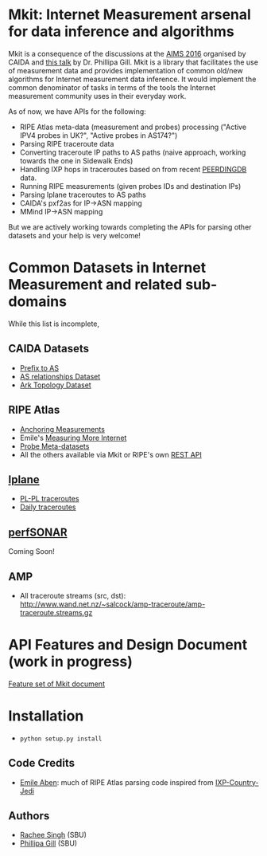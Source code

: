 Mkit: Internet Measurement arsenal for data inference and algorithms
====================================================================
Mkit is a consequence of the discussions at the [AIMS 2016](http://www.caida.org/workshops/aims/1602/) organised by CAIDA and
[this talk](http://www.caida.org/workshops/aims/1602/slides/aims1602_pgill.pdf) by Dr. Phillipa Gill.
Mkit is a library that facilitates the use of measurement data and provides implementation of common old/new algorithms for Internet measurement data inference.
It would implement the common denominator of tasks in terms of the tools the Internet measurement community uses in their everyday work.

As of now, we have APIs for the following:
* RIPE Atlas meta-data (measurement and probes) processing ("Active IPV4 probes in UK?", "Active probes in AS174?")
* Parsing RIPE traceroute data
* Converting traceroute IP paths to AS paths (naive approach, working towards the one in Sidewalk Ends)
* Handling IXP hops in traceroutes based on from recent [PEERDINGDB](http://docs.peeringdb.com) data.
* Running RIPE measurements (given probes IDs and destination IPs)
* Parsing Iplane traceroutes to AS paths
* CAIDA's pxf2as for IP->ASN mapping
* MMind IP->ASN mapping

But we are actively working towards completing the APIs for parsing other datasets and your help is very welcome!

Common Datasets in Internet Measurement and related sub-domains
===============================================================
While this list is incomplete,
## CAIDA Datasets
* [Prefix to AS](http://data.caida.org/datasets/routing/routeviews-prefix2as/)
* [AS relationships Dataset](http://data.caida.org/datasets/as-relationships/serial-1/)
* [Ark Topology Dataset](http://www.caida.org/data/active/ipv4_routed_24_topology_dataset.xml)

## RIPE Atlas
* [Anchoring Measurements](https://labs.ripe.net/Members/suzanne_taylor_muzzin/announcing-the-ripe-atlas-anchors-service)
* Emile's [Measuring More Internet](https://labs.ripe.net/Members/emileaben/measuring-more-internet-with-ripe-atlas)
* [Probe Meta-datasets](http://ftp.ripe.net/ripe/atlas/probes/archive/2016/)
* All the others available via Mkit or RIPE's own [REST API](https://labs.ripe.net/ripe-database/database-api/api-documentation)

## [Iplane](http://iplane.cs.washington.edu/)
* [PL-PL traceroutes](http://revtr.cs.washington.edu/pl_pl_traceroutes/)
* [Daily traceroutes](http://iplane.cs.washington.edu/data/today/traces_2016_02_23.tar.gz)

## [perfSONAR](http://www.perfsonar.net/about/)
Coming Soon!

## AMP
* All traceroute streams (src, dst): http://www.wand.net.nz/~salcock/amp-traceroute/amp-traceroute.streams.gz

API Features and Design Document (work in progress)
==================================================
[Feature set of Mkit document](https://docs.google.com/document/d/1f0UHg65gaJ_5GElTd3AZWLSEnFNMuliHsm75EOvsa3g/edit?usp=sharing)

Installation
============
* `python setup.py install`

## Code Credits
* [Emile Aben](https://github.com/emileaben): much of RIPE Atlas parsing code inspired from [IXP-Country-Jedi](https://github.com/emileaben/ixp-country-jedi)

## Authors
* [Rachee Singh](www.racheesingh.com/about) (SBU)
* [Phillipa Gill](http://www3.cs.stonybrook.edu/~phillipa/) (SBU)
